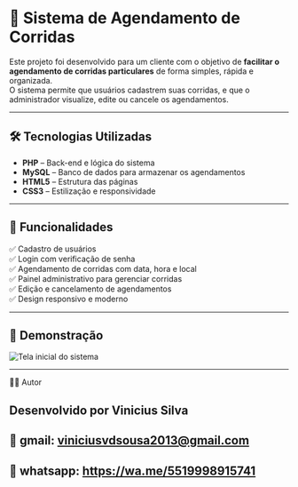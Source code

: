 # 🚖 Sistema de Agendamento de Corridas

Este projeto foi desenvolvido para um cliente com o objetivo de **facilitar o agendamento de corridas particulares** de forma simples, rápida e organizada.  
O sistema permite que usuários cadastrem suas corridas, e que o administrador visualize, edite ou cancele os agendamentos.

---

## 🛠️ Tecnologias Utilizadas

- **PHP** – Back-end e lógica do sistema  
- **MySQL** – Banco de dados para armazenar os agendamentos  
- **HTML5** – Estrutura das páginas  
- **CSS3** – Estilização e responsividade  

---

## 📌 Funcionalidades

✅ Cadastro de usuários  
✅ Login com verificação de senha  
✅ Agendamento de corridas com data, hora e local  
✅ Painel administrativo para gerenciar corridas  
✅ Edição e cancelamento de agendamentos  
✅ Design responsivo e moderno  

---
## 📸 Demonstração

![Tela inicial do sistema](site-agendamneto-print.PNG)

---

👨‍💻 Autor

Desenvolvido por Vinicius Silva
---
📧 gmail: viniciusvdsousa2013@gmail.com
---
📱   whatsapp: https://wa.me/5519998915741
---
